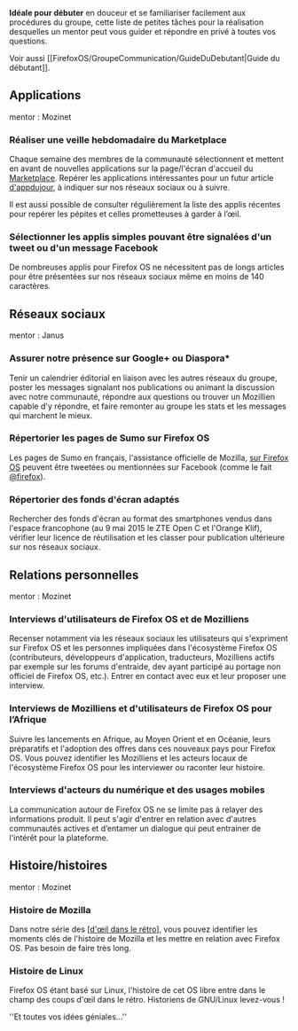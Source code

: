 

__Idéale pour débuter__ en douceur et se familiariser facilement aux procédures du groupe, cette liste de petites tâches pour la réalisation desquelles un mentor peut vous guider et répondre en privé à toutes vos questions.

Voir aussi [[FirefoxOS/GroupeCommunication/GuideDuDebutant|Guide du débutant]].


## Applications

mentor : Mozinet

### Réaliser une veille hebdomadaire du Marketplace

Chaque semaine des membres de la communauté sélectionnent et mettent en avant de nouvelles applications sur la page/l'écran d'accueil du [Marketplace](https://marketplace.firefox.com/). Repérer les applications intéressantes pour un futur article [d'appdujour](https://etherpad.mozilla.org/appdujour), à indiquer sur nos réseaux sociaux ou à suivre.

Il est aussi possible de consulter régulièrement la liste des applis récentes pour repérer les pépites et celles prometteuses à garder à l’œil.


### Sélectionner les applis simples pouvant être signalées d'un tweet ou d'un message Facebook

De nombreuses applis pour Firefox OS ne nécessitent pas de longs articles pour être présentées sur nos réseaux sociaux même en moins de 140 caractères.


## Réseaux sociaux

mentor : Janus

### Assurer notre présence sur Google+ ou Diaspora*

Tenir un calendrier éditorial en liaison avec les autres réseaux du groupe, poster les messages signalant nos publications ou animant la discussion avec notre communauté, répondre aux questions ou trouver un Mozillien capable d'y répondre, et faire remonter au groupe les stats et les messages qui marchent le mieux.

### Répertorier les pages de Sumo sur Firefox OS

Les pages de Sumo en français, l'assistance officielle de Mozilla, [sur Firefox OS](https://<.mozilla.org/fr/products/firefox-os) peuvent être tweetées ou mentionnées sur Facebook (comme le fait [@firefox](https://twitter.com/firefox)).

### Répertorier des fonds d'écran adaptés

Rechercher des fonds d'écran au format des smartphones vendus dans l'espace francophone (au 9 mai 2015 le ZTE Open C et l'Orange Klif), vérifier leur licence de réutilisation et les classer pour publication ultérieure sur nos réseaux sociaux.

## Relations personnelles

mentor : Mozinet

### Interviews d'utilisateurs de Firefox OS et de Mozilliens

Recenser notamment via les réseaux sociaux les utilisateurs qui s'expriment sur Firefox OS et les personnes impliquées dans l'écosystème Firefox OS (contributeurs, développeurs d'application, traducteurs, Mozilliens actifs par exemple sur les forums d'entraide, dev ayant participé au portage non officiel de Firefox OS, etc.). Entrer en contact avec eux et leur proposer une interview.

### Interviews de Mozilliens et d'utilisateurs de Firefox OS pour l’Afrique

Suivre les lancements en Afrique, au Moyen Orient et en Océanie, leurs préparatifs et l'adoption des offres dans ces nouveaux pays pour Firefox OS. Vous pouvez identifier les Mozilliens et les acteurs locaux de l'écosystème Firefox OS pour les interviewer ou raconter leur histoire.

### Interviews d'acteurs du numérique et des usages mobiles

La communication autour de Firefox OS ne se limite pas à relayer des informations produit. Il peut s'agir d'entrer en relation avec d'autres communautés actives et d’entamer un dialogue qui peut entrainer de l'intérêt pour la plateforme.


## Histoire/histoires

mentor : Mozinet

### Histoire de Mozilla

Dans notre série des [[d'œil dans le rétro](http://wiki.mozfr.org/FirefoxOS/GroupeCommunication/Publications#Coup_d.27.C5.93il_dans_le_r.C3.A9tro|coups)], vous pouvez identifier les moments clés de l'histoire de Mozilla et les mettre en relation avec Firefox OS. Pas besoin de faire très long.

### Histoire de Linux

Firefox OS étant basé sur Linux, l'histoire de cet OS libre entre dans le champ des coups d'œil dans le rétro. Historiens de GNU/Linux levez-vous !


''Et toutes vos idées géniales…''

